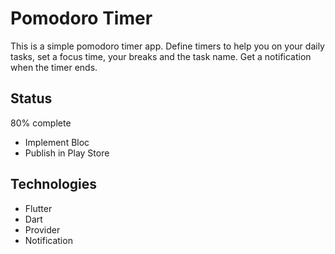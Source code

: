 # Pomodoro Timer

This is a simple pomodoro timer app. Define timers to help you on your daily tasks, set a focus time, your breaks and the task name. Get a notification when the timer ends.

## Status

  80% complete
  
  - Implement Bloc
  - Publish in Play Store

## Technologies
  - Flutter
  - Dart
  - Provider
  - Notification 

